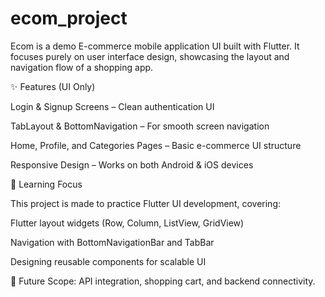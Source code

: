 # ecom_project

Ecom is a demo E-commerce mobile application UI built with Flutter.
It focuses purely on user interface design, showcasing the layout and navigation flow of a shopping app.

✨ Features (UI Only)

Login & Signup Screens – Clean authentication UI

TabLayout & BottomNavigation – For smooth screen navigation

Home, Profile, and Categories Pages – Basic e-commerce UI structure

Responsive Design – Works on both Android & iOS devices

🎯 Learning Focus

This project is made to practice Flutter UI development, covering:

Flutter layout widgets (Row, Column, ListView, GridView)

Navigation with BottomNavigationBar and TabBar

Designing reusable components for scalable UI

🚀 Future Scope: API integration, shopping cart, and backend connectivity.
